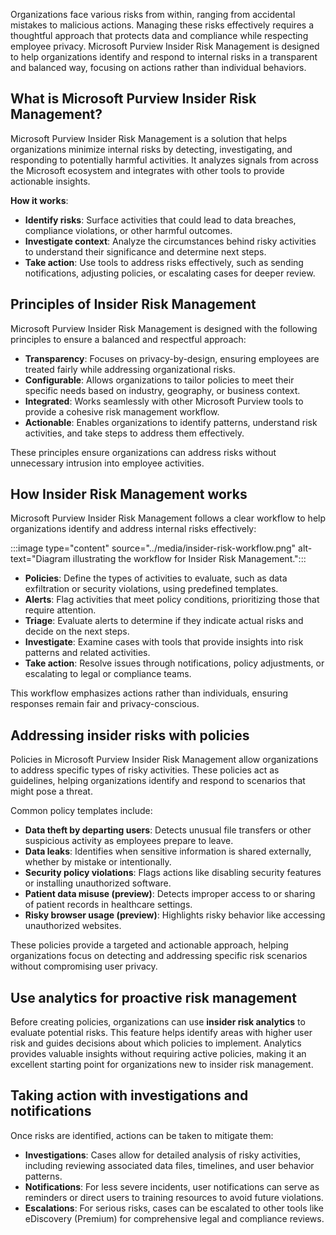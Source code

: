 Organizations face various risks from within, ranging from accidental mistakes to malicious actions. Managing these risks effectively requires a thoughtful approach that protects data and compliance while respecting employee privacy. Microsoft Purview Insider Risk Management is designed to help organizations identify and respond to internal risks in a transparent and balanced way, focusing on actions rather than individual behaviors.

## What is Microsoft Purview Insider Risk Management?

Microsoft Purview Insider Risk Management is a solution that helps organizations minimize internal risks by detecting, investigating, and responding to potentially harmful activities. It analyzes signals from across the Microsoft ecosystem and integrates with other tools to provide actionable insights.

**How it works**:

- **Identify risks**: Surface activities that could lead to data breaches, compliance violations, or other harmful outcomes.
- **Investigate context**: Analyze the circumstances behind risky activities to understand their significance and determine next steps.
- **Take action**: Use tools to address risks effectively, such as sending notifications, adjusting policies, or escalating cases for deeper review.

## Principles of Insider Risk Management

Microsoft Purview Insider Risk Management is designed with the following principles to ensure a balanced and respectful approach:

- **Transparency**: Focuses on privacy-by-design, ensuring employees are treated fairly while addressing organizational risks.
- **Configurable**: Allows organizations to tailor policies to meet their specific needs based on industry, geography, or business context.
- **Integrated**: Works seamlessly with other Microsoft Purview tools to provide a cohesive risk management workflow.
- **Actionable**: Enables organizations to identify patterns, understand risk activities, and take steps to address them effectively.

These principles ensure organizations can address risks without unnecessary intrusion into employee activities.

## How Insider Risk Management works

Microsoft Purview Insider Risk Management follows a clear workflow to help organizations identify and address internal risks effectively:

   :::image type="content" source="../media/insider-risk-workflow.png" alt-text="Diagram illustrating the workflow for Insider Risk Management.":::

- **Policies**: Define the types of activities to evaluate, such as data exfiltration or security violations, using predefined templates.
- **Alerts**: Flag activities that meet policy conditions, prioritizing those that require attention.
- **Triage**: Evaluate alerts to determine if they indicate actual risks and decide on the next steps.
- **Investigate**: Examine cases with tools that provide insights into risk patterns and related activities.
- **Take action**: Resolve issues through notifications, policy adjustments, or escalating to legal or compliance teams.

This workflow emphasizes actions rather than individuals, ensuring responses remain fair and privacy-conscious.

## Addressing insider risks with policies

Policies in Microsoft Purview Insider Risk Management allow organizations to address specific types of risky activities. These policies act as guidelines, helping organizations identify and respond to scenarios that might pose a threat.

Common policy templates include:

- **Data theft by departing users**: Detects unusual file transfers or other suspicious activity as employees prepare to leave.
- **Data leaks**: Identifies when sensitive information is shared externally, whether by mistake or intentionally.
- **Security policy violations**: Flags actions like disabling security features or installing unauthorized software.
- **Patient data misuse (preview)**: Detects improper access to or sharing of patient records in healthcare settings.
- **Risky browser usage (preview)**: Highlights risky behavior like accessing unauthorized websites.

These policies provide a targeted and actionable approach, helping organizations focus on detecting and addressing specific risk scenarios without compromising user privacy.

## Use analytics for proactive risk management

Before creating policies, organizations can use **insider risk analytics** to evaluate potential risks. This feature helps identify areas with higher user risk and guides decisions about which policies to implement. Analytics provides valuable insights without requiring active policies, making it an excellent starting point for organizations new to insider risk management.

## Taking action with investigations and notifications

Once risks are identified, actions can be taken to mitigate them:

- **Investigations**: Cases allow for detailed analysis of risky activities, including reviewing associated data files, timelines, and user behavior patterns.
- **Notifications**: For less severe incidents, user notifications can serve as reminders or direct users to training resources to avoid future violations.
- **Escalations**: For serious risks, cases can be escalated to other tools like eDiscovery (Premium) for comprehensive legal and compliance reviews.
